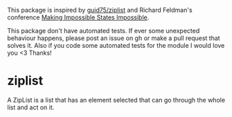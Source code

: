 This package is inspired by [guid75/ziplist](https://package.elm-lang.org/packages/guid75/ziplist/latest/) and Richard Feldman's conference [Making Impossible States Impossible](https://www.youtube.com/watch?v=IcgmSRJHu_8).

This package don't have automated tests. If ever some unexpected behaviour happens, please post an issue on gh or make a pull request that solves it. Also if you code some automated tests for the module I would love you <3 Thanks!

# ziplist

A ZipList is a list that has an element selected that can go through the whole list and act on it.
